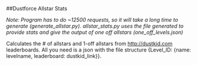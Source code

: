 ##Dustforce Allstar Stats

_Note: Program has to do ~12500 requests, so it will take a long time to generate (generate_allstar.py). allstar_stats.py uses the file generated to provide stats and give the output of one off allstars (one_off_levels.json)_

Calculates the # of allstars and 1-off allstars from http://dustkid.com leaderboards. All you need is a json with the file structure {Level_ID: {name: levelname, leaderboard: dustkid_link}}.
